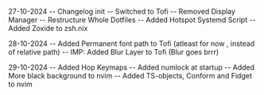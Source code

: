 27-10-2024
-- Changelog init
-- Switched to Tofi
-- Removed Display Manager
-- Restructure Whole Dotfiles
-- Added Hotspot Systemd Script
-- Added Zoxide to zsh.nix

28-10-2024
-- Added Permanent font path to Tofi (atleast for now , instead of relative path)
-- IMP: Added Blur Layer to Tofi (Blur goes brrr)

29-10-2024
-- Added Hop Keymaps 
-- Added numlock at startup
-- Added More black background to nvim
-- Added TS-objects, Conform and Fidget to nvim
